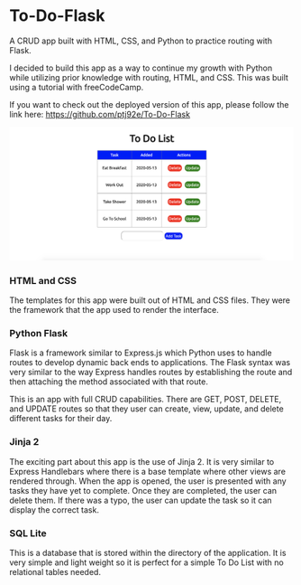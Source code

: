 # To-Do-Flask
A CRUD app built with HTML, CSS, and Python to practice routing with Flask.

I decided to build this app as a way to continue my growth with Python while utilizing prior knowledge with routing, HTML, and CSS. This was built using a tutorial with freeCodeCamp.

If you want to check out the deployed version of this app, please follow the link here: https://github.com/ptj92e/To-Do-Flask

![To Do List](ToDoList.png)

### HTML and CSS
The templates for this app were built out of HTML and CSS files. They were the framework that the app used to render the interface. 

### Python Flask
Flask is a framework similar to Express.js which Python uses to handle routes to develop dynamic back ends to applications. The Flask syntax was very similar to the way Express handles routes by establishing the route and then attaching the method associated with that route. 

This is an app with full CRUD capabilities. There are GET, POST, DELETE, and UPDATE routes so that they user can create, view, update, and delete different tasks for their day. 

### Jinja 2
The exciting part about this app is the use of Jinja 2. It is very similar to Express Handlebars where there is a base template where other views are rendered through. When the app is opened, the user is presented with any tasks they have yet to complete. Once they are completed, the user can delete them. If there was a typo, the user can update the task so it can display the correct task.

### SQL Lite
This is a database that is stored within the directory of the application. It is very simple and light weight so it is perfect for a simple To Do List with no relational tables needed. 